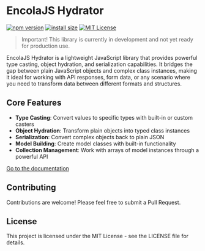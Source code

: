 # EncolaJS Hydrator

[![npm version](https://img.shields.io/npm/v/encolajs-hydrator.svg)](https://www.npmjs.org/package/encolajs-hydrator)
[![install size](https://packagephobia.now.sh/badge?p=encolajs-hydrator)](https://packagephobia.now.sh/result?p=encolajs-hydrator)
[![MIT License](https://img.shields.io/badge/license-MIT-blue.svg)](LICENSE)

> Important! This library is currently in development and not yet ready for production use.

EncolaJS Hydrator is a lightweight JavaScript library that provides powerful type casting, object hydration, and serialization capabilities. It bridges the gap between plain JavaScript objects and complex class instances, making it ideal for 
working with API responses, form data, or any scenario where you need to transform data between different formats and structures.

## Core Features

- **Type Casting**: Convert values to specific types with built-in or custom casters
- **Object Hydration**: Transform plain objects into typed class instances
- **Serialization**: Convert complex objects back to plain JSON
- **Model Building**: Create model classes with built-in functionality
- **Collection Management**: Work with arrays of model instances through a powerful API

[Go to the documentation](docs/index.md)

## Contributing

Contributions are welcome! Please feel free to submit a Pull Request.

## License

This project is licensed under the MIT License - see the LICENSE file for details.